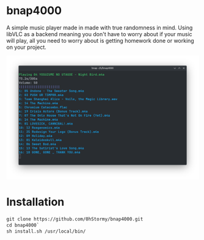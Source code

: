 # bnap4000

A simple music player made in made with true randomness in mind. Using libVLC as a backend meaning you don't have to worry about if your music will play, all you need to worry about is getting homework done or working on your project.

![bnap4000](.github/player.png)

# Installation

```
git clone https://github.com/0hStormy/bnap4000.git
cd bnap4000`
sh install.sh /usr/local/bin/
```